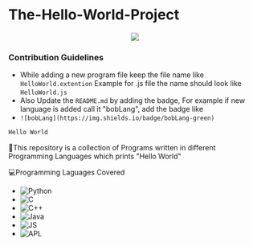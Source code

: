 # The-Hello-World-Project

<p align="center">
  <a href="https://github.com/H4K3R13/readme-typing-svg"><img src="https://readme-typing-svg.herokuapp.com/?lines=;Hello%20World;Programs&font=Fira%20Code&center=true&width=440&height=45&color=f75c7e&vCenter=true&size=22"></a>
</p>

### Contribution Guidelines
- While adding a new program file keep the file name like `HelloWorld.extention`
Example for .js file the name should look like `HelloWorld.js`
- Also Update the `README.md` by adding the badge, For example if new language is added call it "bobLang", add the badge like
 - `![bobLang](https://img.shields.io/badge/bobLang-green)`
```bash
Hello World
```
🔴This repository is a collection of Programs written in different Programming Languages which prints "Hello World"

💻Programming Laguages Covered

- ![Python](https://img.shields.io/badge/Python-green)
- ![C](https://img.shields.io/badge/C-grey)
- ![C++](https://img.shields.io/badge/C++-grey)
- ![Java](https://img.shields.io/badge/Java-red)
- ![JS](https://img.shields.io/badge/JavaScript-yellow)
- ![APL](https://img.shields.io/badge/APL-green)
